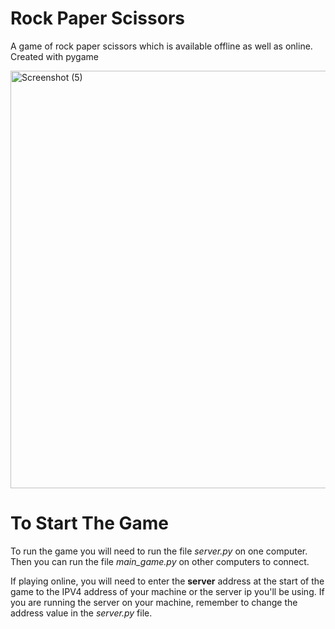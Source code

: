 ﻿# Rock Paper Scissors
A game of rock paper scissors which is available offline as well as online. Created with pygame



<img width="1118" height="668" alt="Screenshot (5)" src="https://github.com/user-attachments/assets/24f26f64-9da9-4593-a18e-1730a9963fde" />



# To Start The Game
To run the game you will need to run the file *server.py* on one computer. Then you can run the file *main_game.py* on other computers to connect.

If playing online, you will need to enter the **server** address at the start of the game to the IPV4 address of your machine or the server ip you'll be using. If you are running the server on your machine, remember to change the address value in the *server.py* file.

